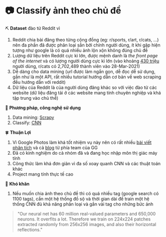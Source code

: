 # 📷 Classify ảnh theo chủ đề

⛏ **Dataset** đào từ Reddit vì

1.  Reddit chia bài đăng theo từng cộng đồng (eg: r/sports, r/art, r/cats, ...) nên đa phần đã được phân loại sẳn bởi chính người dùng, ít khi gặp hiện tượng như google là có quá nhiều ảnh lộn xộn không đúng chủ đề
2.  Lượng dữ liệu trên Reddit cực kì lớn, được mệnh danh là *the front page of the internet* và có lượng người dùng cực kì lớn (vào khoảng [430 triệu](https://backlinko.com/reddit-users) người dùng, r/cats có 2,702,489 thành viên vào 28-Mar-2021)
3.  Dễ dàng cho data mining (url được làm ngắn gọn, dễ đọc dễ sử dụng, gần như là một API, rất nhiều tutorial hướng dẫn cơ bản về web scraping đều hướng dẫn với reddit)
4.  Dữ liệu của Reddit là của người dùng đăng khác so với việc đào từ các website (dữ liệu đăng tải ở các website mang tính chuyên nghiệp và khá tập trung vào chủ thể)

🧪 **Phương pháp, công nghệ sử dụng**
1.  Data mining: [Scrapy](https://scrapy.org/)
2.  Classify: [CNN](https://en.wikipedia.org/wiki/Convolutional_neural_network)

🍀 **Thuận Lợi**
1.  Vì Google Photos làm khá tốt nhiệm vụ này nên có rất nhiều [bài viết phân tích](https://www.quora.com/Which-algorithm-is-used-in-Google-Photos-app-for-classification-labeling) và cả [blog](https://ai.googleblog.com/2013/06/improving-photo-search-step-across.html) từ phía team của GG
2.  Đã có kinh nghiệm do cả nhóm đã và đang học nhập môn thị giác máy tính
3.  Công thức làm khá đơn giản vì đa số xoay quanh CNN và các thuật toán khác
4.  Project mang tính thực tế cao

🗻 **Khó khăn**
1.  Nếu muốn chia ảnh theo chủ đề thì có quá nhiều tag (google search có 1100 tags), cần một hệ thống đồ sộ và thời gian dài để train một hệ thống CNN đủ khả năng phân loại và gắn vài tag cho những bức ảnh
> "Our neural net has 60 million real-valued parameters and 650,000 neurons. It overfits a lot. Therefore we train on 224x224 patches extracted randomly from 256x256 images, and also their horizontal reflections."
